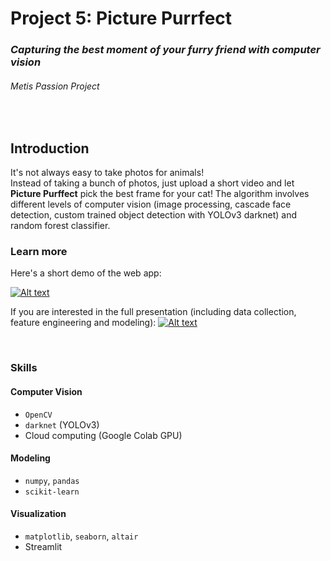 # Project 5: Picture Purrfect



### *Capturing the best moment of your furry friend with computer vision*

###### Metis Passion Project

<br/> 


## Introduction

It's not always easy to take photos for animals!  
Instead of taking a bunch of photos, just upload a short video and let **Picture Purffect** pick the best frame for your cat! The algorithm involves different levels of computer vision (image processing, cascade face detection, custom trained object detection with YOLOv3 darknet) and random forest classifier.


### Learn more
Here's a short demo of the web app:


[![Alt text](https://github.com/katiehuang1221/onl_ds5_project_5/blob/main/img/youtube_screenshot.png)](https://www.youtube.com/watch?v=SJIwcQpdp-I)



If you are interested in the full presentation (including data collection, feature engineering and modeling):
[![Alt text](https://github.com/katiehuang1221/onl_ds5_project_5/blob/main/img/youtube_screenshot_2.png)](https://www.youtube.com/watch?v=dPLmthvP5q0&t=79s)


 
</br>

### Skills


#### Computer Vision
 * `OpenCV`
 * `darknet` (YOLOv3)
 * Cloud computing (Google Colab GPU)

#### Modeling
 * `numpy`, `pandas`
 * `scikit-learn`

#### Visualization
 * `matplotlib`, `seaborn`, `altair`
 * Streamlit
